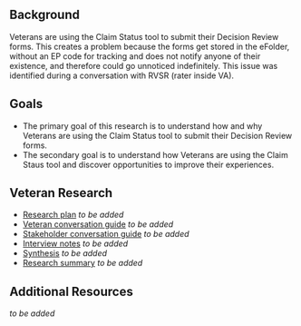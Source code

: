 ## Background
Veterans are using the Claim Status tool to submit their Decision Review forms. This creates a problem because the forms get stored in the eFolder, without an EP code for tracking and does not notify anyone of their existence, and therefore could go unnoticed indefinitely. This issue was identified during a conversation with RVSR (rater inside VA).

## Goals
* The primary goal of this research is to understand how and why Veterans are using the Claim Status tool to submit their Decision Review forms. 
* The secondary goal is to understand how Veterans are using the Claim Staus tool and discover opportunities to improve their experiences.

## Veteran Research
- [Research plan]() *to be added*
- [Veteran conversation guide]() *to be added*
- [Stakeholder conversation guide]() *to be added*
- [Interview notes]() *to be added*
- [Synthesis]() *to be added*
- [Research summary]() *to be added*

## Additional Resources
*to be added*

